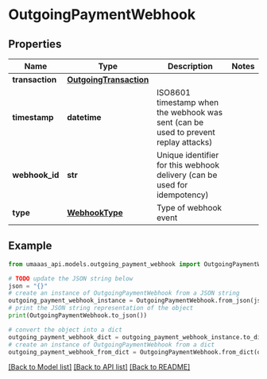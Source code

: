 # OutgoingPaymentWebhook


## Properties

Name | Type | Description | Notes
------------ | ------------- | ------------- | -------------
**transaction** | [**OutgoingTransaction**](OutgoingTransaction.md) |  | 
**timestamp** | **datetime** | ISO8601 timestamp when the webhook was sent (can be used to prevent replay attacks) | 
**webhook_id** | **str** | Unique identifier for this webhook delivery (can be used for idempotency) | 
**type** | [**WebhookType**](WebhookType.md) | Type of webhook event | 

## Example

```python
from umaaas_api.models.outgoing_payment_webhook import OutgoingPaymentWebhook

# TODO update the JSON string below
json = "{}"
# create an instance of OutgoingPaymentWebhook from a JSON string
outgoing_payment_webhook_instance = OutgoingPaymentWebhook.from_json(json)
# print the JSON string representation of the object
print(OutgoingPaymentWebhook.to_json())

# convert the object into a dict
outgoing_payment_webhook_dict = outgoing_payment_webhook_instance.to_dict()
# create an instance of OutgoingPaymentWebhook from a dict
outgoing_payment_webhook_from_dict = OutgoingPaymentWebhook.from_dict(outgoing_payment_webhook_dict)
```
[[Back to Model list]](../README.md#documentation-for-models) [[Back to API list]](../README.md#documentation-for-api-endpoints) [[Back to README]](../README.md)


